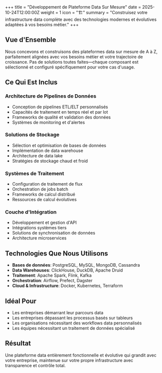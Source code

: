 +++
title = "Développement de Plateforme Data Sur Mesure"
date = 2025-10-24T12:00:00Z
weight = 1
icon = "🏗️"
summary = "Construisez votre infrastructure data complète avec des technologies modernes et évolutives adaptées à vos besoins métier."
+++

## Vue d'Ensemble

Nous concevons et construisons des plateformes data sur mesure de A à Z, parfaitement alignées avec vos besoins métier et votre trajectoire de croissance. Pas de solutions toutes faites—chaque composant est sélectionné et configuré spécifiquement pour votre cas d'usage.

## Ce Qui Est Inclus

### Architecture de Pipelines de Données
- Conception de pipelines ETL/ELT personnalisés
- Capacités de traitement en temps réel et par lot
- Frameworks de qualité et validation des données
- Systèmes de monitoring et d'alertes

### Solutions de Stockage
- Sélection et optimisation de bases de données
- Implémentation de data warehouse
- Architecture de data lake
- Stratégies de stockage chaud et froid

### Systèmes de Traitement
- Configuration de traitement de flux
- Orchestration de jobs batch
- Frameworks de calcul distribué
- Ressources de calcul évolutives

### Couche d'Intégration
- Développement et gestion d'API
- Intégrations systèmes tiers
- Solutions de synchronisation de données
- Architecture microservices

## Technologies Que Nous Utilisons

- **Bases de données**: PostgreSQL, MySQL, MongoDB, Cassandra
- **Data Warehouses**: ClickHouse, DuckDB, Apache Druid
- **Traitement**: Apache Spark, Flink, Kafka
- **Orchestration**: Airflow, Prefect, Dagster
- **Cloud & Infrastructure**: Docker, Kubernetes, Terraform

## Idéal Pour

- Les entreprises démarrant leur parcours data
- Les entreprises dépassant les processus basés sur tableurs
- Les organisations nécessitant des workflows data personnalisés
- Les équipes nécessitant un traitement de données spécialisé

## Résultat

Une plateforme data entièrement fonctionnelle et évolutive qui grandit avec votre entreprise, maintenue sur votre propre infrastructure avec transparence et contrôle total.
